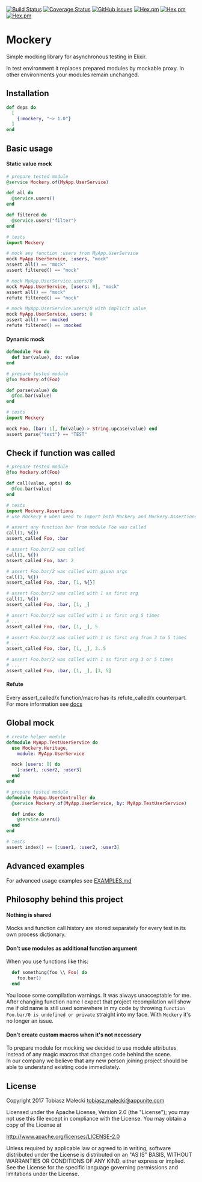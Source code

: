 [![Build Status](https://travis-ci.org/appunite/mockery.svg?branch=master)](https://travis-ci.org/appunite/mockery)
[![Coverage Status](https://coveralls.io/repos/github/appunite/mockery/badge.svg?branch=master)](https://coveralls.io/github/appunite/mockery?branch=master)
[![GitHub issues](https://img.shields.io/github/issues/appunite/mockery.svg)](https://github.com/appunite/mockery/issues)
[![Hex.pm](https://img.shields.io/hexpm/v/mockery.svg?style=flat)](https://hex.pm/packages/mockery)
[![Hex.pm](https://img.shields.io/hexpm/dt/mockery.svg)](https://hex.pm/packages/mockery)
[![Hex.pm](https://img.shields.io/hexpm/dw/mockery.svg)](https://hex.pm/packages/mockery)

# Mockery

Simple mocking library for asynchronous testing in Elixir.

In test environment it replaces prepared modules by mockable proxy. In other environments your modules remain unchanged.

## Installation

```elixir
def deps do
  [
    {:mockery, "~> 1.0"}
  ]
end
```

## Basic usage

#### Static value mock

```elixir
# prepare tested module
@service Mockery.of(MyApp.UserService)

def all do
  @service.users()
end

def filtered do
  @service.users("filter")
end

# tests
import Mockery

# mock any function :users from MyApp.UserService
mock MyApp.UserService, :users, "mock"
assert all() == "mock"
assert filtered() == "mock"

# mock MyApp.UserService.users/0
mock MyApp.UserService, [users: 0], "mock"
assert all() == "mock"
refute filtered() == "mock"

# mock MyApp.UserService.users/0 with implicit value
mock MyApp.UserService, users: 0
assert all() == :mocked
refute filtered() == :mocked
```

#### Dynamic mock

```elixir
defmodule Foo do
  def bar(value), do: value
end

# prepare tested module
@foo Mockery.of(Foo)

def parse(value) do
  @foo.bar(value)
end

# tests
import Mockery

mock Foo, [bar: 1], fn(value)-> String.upcase(value) end
assert parse("test") == "TEST"
```

## Check if function was called

```elixir
# prepare tested module
@foo Mockery.of(Foo)

def call(value, opts) do
  @foo.bar(value)
end

# tests
import Mockery.Assertions
# use Mockery # when need to import both Mockery and Mockery.Assertions

# assert any function bar from module Foo was called
call(1, %{})
assert_called Foo, :bar

# assert Foo.bar/2 was called
call(1, %{})
assert_called Foo, bar: 2

# assert Foo.bar/2 was called with given args
call(1, %{})
assert_called Foo, :bar, [1, %{}]

# assert Foo.bar/2 was called with 1 as first arg
call(1, %{})
assert_called Foo, :bar, [1, _]

# assert Foo.bar/2 was called with 1 as first arg 5 times
# ...
assert_called Foo, :bar, [1, _], 5

# assert Foo.bar/2 was called with 1 as first arg from 3 to 5 times
# ...
assert_called Foo, :bar, [1, _], 3..5

# assert Foo.bar/2 was called with 1 as first arg 3 or 5 times
# ...
assert_called Foo, :bar, [1, _], [3, 5]
```

#### Refute

Every assert_called/x function/macro has its refute_called/x counterpart.<br>
For more information see [docs](https://hexdocs.pm/mockery/Mockery.Assertions.html)

## Global mock

```elixir
# create helper module
defmodule MyApp.TestUserService do
  use Mockery.Heritage,
    module: MyApp.UserService

  mock [users: 0] do
    [:user1, :user2, :user3]
  end
end

# prepare tested module
defmodule MyApp.UserController do
  @service Mockery.of(MyApp.UserService, by: MyApp.TestUserService)

  def index do
    @service.users()
  end
end

# tests
assert index() == [:user1, :user2, :user3]
```

## Advanced examples

For advanced usage examples see [EXAMPLES.md](EXAMPLES.md)

## Philosophy behind this project

#### Nothing is shared

Mocks and function call history are stored separately for every test in
its own process dictionary.

#### Don't use modules as additional function argument

When you use functions like this:

```elixir
  def something(foo \\ Foo) do
    foo.bar()
  end
```

You loose some compilation warnings. It was always unacceptable for me.
After changing function name I expect that project recompilation will show me
if old name is still used somewhere in my code by throwing `function Foo.bar/0 is
undefined or private` straight into my face. With `Mockery` it's no longer an issue.

#### Don't create custom macros when it's not necessary

To prepare module for mocking we decided to use module attributes instead of
any magic macros that changes code behind the scene.<br>
In our company we believe that any new person joining project should be able
to understand existing code immediately.

## License

Copyright 2017 Tobiasz Małecki <tobiasz.malecki@appunite.com>

Licensed under the Apache License, Version 2.0 (the "License");
you may not use this file except in compliance with the License.
You may obtain a copy of the License at

http://www.apache.org/licenses/LICENSE-2.0

Unless required by applicable law or agreed to in writing, software
distributed under the License is distributed on an "AS IS" BASIS,
WITHOUT WARRANTIES OR CONDITIONS OF ANY KIND, either express or implied.
See the License for the specific language governing permissions and
limitations under the License.
